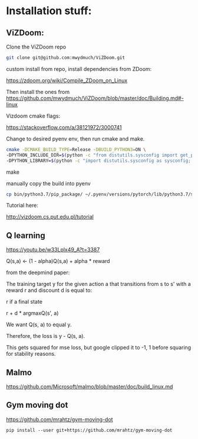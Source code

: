 # Installation stuff:

## ViZDoom:

Clone the ViZDoom repo

```bash
git clone git@github.com:mwydmuch/ViZDoom.git
```

custom install from repo, install dependencies from ZDoom:

https://zdoom.org/wiki/Compile_ZDoom_on_Linux

Then install the ones from https://github.com/mwydmuch/ViZDoom/blob/master/doc/Building.md#-linux


Vizdoom cmake flags:

https://stackoverflow.com/a/38121972/3000741

Change to desired pyenv env, then run cmake and make.

```bash
cmake -DCMAKE_BUILD_TYPE=Release -DBUILD_PYTHON3=ON \
-DPYTHON_INCLUDE_DIR=$(python -c "from distutils.sysconfig import get_python_inc; print(get_python_inc())")  \
-DPYTHON_LIBRARY=$(python -c "import distutils.sysconfig as sysconfig; print(sysconfig.get_config_var('LIBDIR'))")
```

make

manually copy the build into pyenv

```bash
cp bin/python3.7/pip_package/ ~/.pyenv/versions/pytorch/lib/python3.7/site-packages/vizdoom -R
```

Tutorial here:

http://vizdoom.cs.put.edu.pl/tutorial


## Q learning

https://youtu.be/w33Lplx49_A?t=3387

Q(s,a) <- (1 - alpha)Q(s,a) + alpha * reward

from the deepmind paper:

The training target y for the given action a that transitions from s to s' with a reward r and discount d is equal to:

r if a final state

r + d * argmaxQ(s', a)

We want Q(s, a) to equal y. 

Therefore, the loss is y - Q(s, a). 

This gets squared for mse loss, but google clipped it to -1, 1 before squaring for stability reasons.


## Malmo

https://github.com/Microsoft/malmo/blob/master/doc/build_linux.md

## Gym moving dot

https://github.com/mrahtz/gym-moving-dot

    pip install --user git+https://github.com/mrahtz/gym-moving-dot





